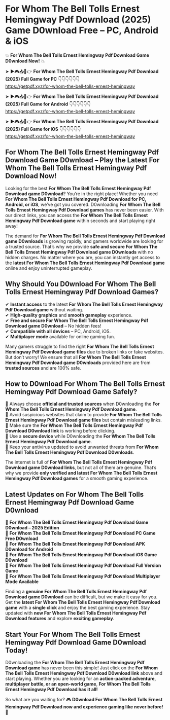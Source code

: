 # For Whom The Bell Tolls Ernest Hemingway Pdf Download (2025) Game D0wnload Free – PC, Android & iOS

💥 **For Whom The Bell Tolls Ernest Hemingway Pdf Download Game D0wnload Now!** 💥  

➤ ►🎮📥📱👉 **For Whom The Bell Tolls Ernest Hemingway Pdf Download (2025) Full Game for PC** 👇👇👇👇👇👇  
https://getpdf.xyz/for-whom-the-bell-tolls-ernest-hemingway  

➤ ►🎮📥📱👉 **For Whom The Bell Tolls Ernest Hemingway Pdf Download (2025) Full Game for Android** 👇👇👇👇👇👇  
https://getpdf.xyz/for-whom-the-bell-tolls-ernest-hemingway  

➤ ►🎮📥📱👉 **For Whom The Bell Tolls Ernest Hemingway Pdf Download (2025) Full Game for iOS** 👇👇👇👇👇👇  
https://getpdf.xyz/for-whom-the-bell-tolls-ernest-hemingway  

## For Whom The Bell Tolls Ernest Hemingway Pdf Download Game D0wnload – Play the Latest For Whom The Bell Tolls Ernest Hemingway Pdf Download Now!

Looking for the best **For Whom The Bell Tolls Ernest Hemingway Pdf Download game D0wnload**? You’re in the right place! Whether you need **For Whom The Bell Tolls Ernest Hemingway Pdf Download for PC, Android, or iOS**, we’ve got you covered. D0wnloading **For Whom The Bell Tolls Ernest Hemingway Pdf Download games** has never been easier. With our direct links, you can access the **For Whom The Bell Tolls Ernest Hemingway Pdf Download game** within seconds and start playing right away!  

The demand for **For Whom The Bell Tolls Ernest Hemingway Pdf Download game D0wnloads** is growing rapidly, and gamers worldwide are looking for a trusted source. That’s why we provide **safe and secure For Whom The Bell Tolls Ernest Hemingway Pdf Download game D0wnloads** with no hidden charges. No matter where you are, you can instantly get access to the **latest For Whom The Bell Tolls Ernest Hemingway Pdf Download game** online and enjoy uninterrupted gameplay.  

## **Why Should You D0wnload For Whom The Bell Tolls Ernest Hemingway Pdf Download Games?**  

✔ **Instant access** to the latest **For Whom The Bell Tolls Ernest Hemingway Pdf Download game** without waiting.  
✔ **High-quality graphics** and **smooth gameplay** experience.  
✔ **Free and secure For Whom The Bell Tolls Ernest Hemingway Pdf Download game D0wnload** – No hidden fees!  
✔ **Compatible with all devices** – PC, Android, iOS.  
✔ **Multiplayer mode** available for online gaming fun.  

Many gamers struggle to find the right **For Whom The Bell Tolls Ernest Hemingway Pdf Download game files** due to broken links or fake websites. But don’t worry! We ensure that all **For Whom The Bell Tolls Ernest Hemingway Pdf Download game D0wnloads** provided here are from **trusted sources** and are 100% safe.  

## **How to D0wnload For Whom The Bell Tolls Ernest Hemingway Pdf Download Game Safely?**  

📌 Always choose **official and trusted sources** when D0wnloading the **For Whom The Bell Tolls Ernest Hemingway Pdf Download game**.  
📌 Avoid suspicious websites that claim to provide **For Whom The Bell Tolls Ernest Hemingway Pdf Download game files** but contain misleading links.  
📌 Make sure the **For Whom The Bell Tolls Ernest Hemingway Pdf Download D0wnload link** is working before clicking.  
📌 Use a **secure device** while D0wnloading the **For Whom The Bell Tolls Ernest Hemingway Pdf Download game**.  
📌 Keep your antivirus updated to avoid unwanted threats from **For Whom The Bell Tolls Ernest Hemingway Pdf Download D0wnloads**.  

The internet is full of **For Whom The Bell Tolls Ernest Hemingway Pdf Download game D0wnload links**, but not all of them are genuine. That’s why we provide **only verified and latest For Whom The Bell Tolls Ernest Hemingway Pdf Download games** for a smooth gaming experience.  

## **Latest Updates on For Whom The Bell Tolls Ernest Hemingway Pdf Download Game D0wnload**  

🔹 **For Whom The Bell Tolls Ernest Hemingway Pdf Download Game D0wnload – 2025 Edition**  
🔹 **For Whom The Bell Tolls Ernest Hemingway Pdf Download PC Game Free D0wnload**  
🔹 **For Whom The Bell Tolls Ernest Hemingway Pdf Download APK D0wnload for Android**  
🔹 **For Whom The Bell Tolls Ernest Hemingway Pdf Download iOS Game D0wnload**  
🔹 **For Whom The Bell Tolls Ernest Hemingway Pdf Download Full Version Game**  
🔹 **For Whom The Bell Tolls Ernest Hemingway Pdf Download Multiplayer Mode Available**  

Finding a **genuine For Whom The Bell Tolls Ernest Hemingway Pdf Download game D0wnload** can be difficult, but we make it easy for you. Get the **latest For Whom The Bell Tolls Ernest Hemingway Pdf Download game** with a **single click** and enjoy the best gaming experience. Stay updated with **new For Whom The Bell Tolls Ernest Hemingway Pdf Download features** and explore **exciting gameplay**.  

## **Start Your For Whom The Bell Tolls Ernest Hemingway Pdf Download Game D0wnload Today!**  

D0wnloading the **For Whom The Bell Tolls Ernest Hemingway Pdf Download game** has never been this simple! Just click on the **For Whom The Bell Tolls Ernest Hemingway Pdf Download D0wnload link** above and start playing. Whether you are looking for an **action-packed adventure, multiplayer battle, or an open-world game**, **For Whom The Bell Tolls Ernest Hemingway Pdf Download has it all!**  

So what are you waiting for? 🎮 **D0wnload For Whom The Bell Tolls Ernest Hemingway Pdf Download now and experience gaming like never before!** 🚀  